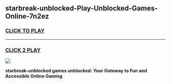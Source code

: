 
## starbreak-unblocked-Play-Unblocked-Games-Online-7n2ez
<h3>
<a href="https://premium76.site?title=starbreak-unblocked&ref=25A">CLICK TO PLAY</a></h3>
<hr>

<h3>
<a href="https://premium76.site?title=starbreak-unblocked&ref=25A">CLICK 2 PLAY</a>
  
</h3>

<a href="https://premium76.site?title=starbreak-unblocked&ref=25A"><img src="https://clearcache.store/games.png"></a>


**starbreak-unblocked games unblocked: Your Gateway to Fun and Accessible Online Gaming**
